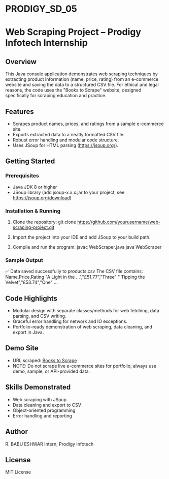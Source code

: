 # PRODIGY_SD_05

# Web Scraping Project – Prodigy Infotech Internship

## Overview
This Java console application demonstrates web scraping techniques by extracting product information (name, price, rating) from an e-commerce website and saving the data to a structured CSV file. For ethical and legal reasons, the code uses the "Books to Scrape" website, designed specifically for scraping education and practice.

## Features
- Scrapes product names, prices, and ratings from a sample e-commerce site.
- Exports extracted data to a neatly formatted CSV file.
- Robust error handling and modular code structure.
- Uses JSoup for HTML parsing (https://jsoup.org/).

## Getting Started

### Prerequisites
- Java JDK 8 or higher
- JSoup library (add jsoup-x.x.x.jar to your project, see https://jsoup.org/download)

### Installation & Running
1. Clone the repository:
git clone https://github.com/yourusername/web-scraping-project.git

2. Import the project into your IDE and add JSoup to your build path.
3. Compile and run the program:
javac WebScraper.java
java WebScraper


### Sample Output
✅ Data saved successfully to products.csv
The CSV file contains:
Name,Price,Rating
"A Light in the ...","£51.77","Three"
" Tipping the Velvet","£53.74","One"
...


## Code Highlights
- Modular design with separate classes/methods for web fetching, data parsing, and CSV writing.
- Graceful error handling for network and IO exceptions.
- Portfolio-ready demonstration of web scraping, data cleaning, and export in Java.

## Demo Site
- URL scraped: [Books to Scrape](http://books.toscrape.com/)
- NOTE: Do not scrape live e-commerce sites for portfolio; always use demo, sample, or API-provided data.

## Skills Demonstrated
- Web scraping with JSoup
- Data cleaning and export to CSV
- Object-oriented programming
- Error handling and reporting

## Author
R. BABU ESHWAR
Intern, Prodigy Infotech

## License
MIT License
